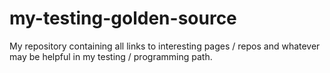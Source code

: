 # my-testing-golden-source
My repository containing all links to interesting pages / repos and whatever may be helpful in my testing / programming path.
